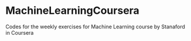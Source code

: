 # MachineLearningCoursera
Codes for the weekly exercises for Machine Learning course by Stanaford in Coursera
